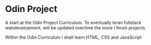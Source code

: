 # Odin Project

A start at the Odin Project Curriculum. To eventually
leran fullstack webdevelopment, will be updated overtime the more I finish projects.

Within the Odin Curriculum I shall learn HTML, CSS and JavaScript
